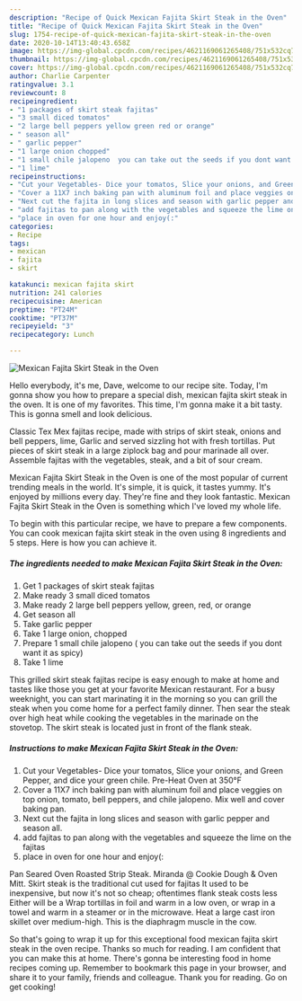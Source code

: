 ```yaml
---
description: "Recipe of Quick Mexican Fajita Skirt Steak in the Oven"
title: "Recipe of Quick Mexican Fajita Skirt Steak in the Oven"
slug: 1754-recipe-of-quick-mexican-fajita-skirt-steak-in-the-oven
date: 2020-10-14T13:40:43.658Z
image: https://img-global.cpcdn.com/recipes/4621169061265408/751x532cq70/mexican-fajita-skirt-steak-in-the-oven-recipe-main-photo.jpg
thumbnail: https://img-global.cpcdn.com/recipes/4621169061265408/751x532cq70/mexican-fajita-skirt-steak-in-the-oven-recipe-main-photo.jpg
cover: https://img-global.cpcdn.com/recipes/4621169061265408/751x532cq70/mexican-fajita-skirt-steak-in-the-oven-recipe-main-photo.jpg
author: Charlie Carpenter
ratingvalue: 3.1
reviewcount: 8
recipeingredient:
- "1 packages of skirt steak fajitas"
- "3 small diced tomatos"
- "2 large bell peppers yellow green red or orange"
- " season all"
- " garlic pepper"
- "1 large onion chopped"
- "1 small chile jalopeno  you can take out the seeds if you dont want it as spicy"
- "1 lime"
recipeinstructions:
- "Cut your Vegetables- Dice your tomatos, Slice your onions, and Green Pepper, and dice your green chile. Pre-Heat Oven at 350°F"
- "Cover a 11X7 inch baking pan with aluminum foil and place veggies on top onion, tomato, bell peppers, and chile jalopeno. Mix well and cover baking pan."
- "Next cut the fajita in long slices and season with garlic pepper and season all."
- "add fajitas to pan along with the vegetables and squeeze the lime on the fajitas"
- "place in oven for one hour and enjoy(:"
categories:
- Recipe
tags:
- mexican
- fajita
- skirt

katakunci: mexican fajita skirt 
nutrition: 241 calories
recipecuisine: American
preptime: "PT24M"
cooktime: "PT37M"
recipeyield: "3"
recipecategory: Lunch

---
```



![Mexican Fajita Skirt Steak in the Oven](https://img-global.cpcdn.com/recipes/4621169061265408/751x532cq70/mexican-fajita-skirt-steak-in-the-oven-recipe-main-photo.jpg)

Hello everybody, it's me, Dave, welcome to our recipe site. Today, I'm gonna show you how to prepare a special dish, mexican fajita skirt steak in the oven. It is one of my favorites. This time, I'm gonna make it a bit tasty. This is gonna smell and look delicious.

Classic Tex Mex fajitas recipe, made with strips of skirt steak, onions and bell peppers, lime, Garlic and served sizzling hot with fresh tortillas. Put pieces of skirt steak in a large ziplock bag and pour marinade all over. Assemble fajitas with the vegetables, steak, and a bit of sour cream.

Mexican Fajita Skirt Steak in the Oven is one of the most popular of current trending meals in the world. It's simple, it is quick, it tastes yummy. It's enjoyed by millions every day. They're fine and they look fantastic. Mexican Fajita Skirt Steak in the Oven is something which I've loved my whole life.


To begin with this particular recipe, we have to prepare a few components. You can cook mexican fajita skirt steak in the oven using 8 ingredients and 5 steps. Here is how you can achieve it.

<!--inarticleads1-->

##### The ingredients needed to make Mexican Fajita Skirt Steak in the Oven:

1. Get 1 packages of skirt steak fajitas
1. Make ready 3 small diced tomatos
1. Make ready 2 large bell peppers yellow, green, red, or orange
1. Get  season all
1. Take  garlic pepper
1. Take 1 large onion, chopped
1. Prepare 1 small chile jalopeno ( you can take out the seeds if you dont want it as spicy)
1. Take 1 lime


This grilled skirt steak fajitas recipe is easy enough to make at home and tastes like those you get at your favorite Mexican restaurant. For a busy weeknight, you can start marinating it in the morning so you can grill the steak when you come home for a perfect family dinner. Then sear the steak over high heat while cooking the vegetables in the marinade on the stovetop. The skirt steak is located just in front of the flank steak. 

<!--inarticleads2-->

##### Instructions to make Mexican Fajita Skirt Steak in the Oven:

1. Cut your Vegetables- Dice your tomatos, Slice your onions, and Green Pepper, and dice your green chile. Pre-Heat Oven at 350°F
1. Cover a 11X7 inch baking pan with aluminum foil and place veggies on top onion, tomato, bell peppers, and chile jalopeno. Mix well and cover baking pan.
1. Next cut the fajita in long slices and season with garlic pepper and season all.
1. add fajitas to pan along with the vegetables and squeeze the lime on the fajitas
1. place in oven for one hour and enjoy(:


Pan Seared Oven Roasted Strip Steak. Miranda @ Cookie Dough &amp; Oven Mitt. Skirt steak is the traditional cut used for fajitas It used to be inexpensive, but now it&#39;s not so cheap; oftentimes flank steak costs less Either will be a Wrap tortillas in foil and warm in a low oven, or wrap in a towel and warm in a steamer or in the microwave. Heat a large cast iron skillet over medium-high. This is the diaphragm muscle in the cow. 

So that's going to wrap it up for this exceptional food mexican fajita skirt steak in the oven recipe. Thanks so much for reading. I am confident that you can make this at home. There's gonna be interesting food in home recipes coming up. Remember to bookmark this page in your browser, and share it to your family, friends and colleague. Thank you for reading. Go on get cooking!
